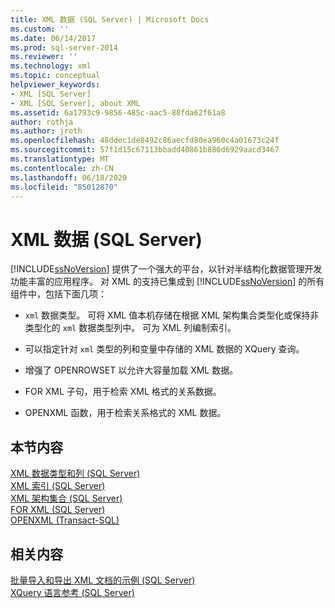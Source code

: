 ```yaml
---
title: XML 数据 (SQL Server) | Microsoft Docs
ms.custom: ''
ms.date: 06/14/2017
ms.prod: sql-server-2014
ms.reviewer: ''
ms.technology: xml
ms.topic: conceptual
helpviewer_keywords:
- XML [SQL Server]
- XML [SQL Server], about XML
ms.assetid: 6a1793c9-9856-485c-aac5-88fda62f61a8
author: rothja
ms.author: jroth
ms.openlocfilehash: 48ddec1de8492c86aecfd80ea960c4a01673c24f
ms.sourcegitcommit: 57f1d15c67113bbadd40861b886d6929aacd3467
ms.translationtype: MT
ms.contentlocale: zh-CN
ms.lasthandoff: 06/18/2020
ms.locfileid: "85012870"
---
```

# <a name="xml-data-sql-server"></a>XML 数据 (SQL Server)
  [!INCLUDE[ssNoVersion](../../includes/ssnoversion-md.md)] 提供了一个强大的平台，以针对半结构化数据管理开发功能丰富的应用程序。 对 XML 的支持已集成到 [!INCLUDE[ssNoVersion](../../includes/ssnoversion-md.md)] 的所有组件中，包括下面几项：  
  
-   `xml` 数据类型。 可将 XML 值本机存储在根据 XML 架构集合类型化或保持非类型化的 `xml` 数据类型列中。 可为 XML 列编制索引。  
  
-   可以指定针对 `xml` 类型的列和变量中存储的 XML 数据的 XQuery 查询。  
  
-   增强了 OPENROWSET 以允许大容量加载 XML 数据。  
  
-   FOR XML 子句，用于检索 XML 格式的关系数据。  
  
-   OPENXML 函数，用于检索关系格式的 XML 数据。  
  
## <a name="in-this-section"></a>本节内容  
 [XML 数据类型和列 (SQL Server)](xml-data-type-and-columns-sql-server.md)  
 [XML 索引 (SQL Server)](xml-indexes-sql-server.md)  
 [XML 架构集合 (SQL Server)](xml-schema-collections-sql-server.md)  
 [FOR XML (SQL Server)](for-xml-sql-server.md)  
 [OPENXML (Transact-SQL)](/sql/t-sql/functions/openxml-transact-sql)  
  
## <a name="related-content"></a>相关内容  
 [批量导入和导出 XML 文档的示例 (SQL Server)](../import-export/examples-of-bulk-import-and-export-of-xml-documents-sql-server.md)  
 [XQuery 语言参考 (SQL Server)](/sql/xquery/xquery-language-reference-sql-server)  
  
